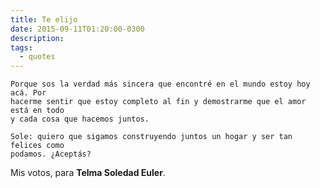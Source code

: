 ```yaml
---
title: Te elijo
date: 2015-09-11T01:20:00-0300
description:
tags:
  - quotes
---
```



    Porque sos la verdad más sincera que encontré en el mundo estoy hoy acá. Por
    hacerme sentir que estoy completo al fin y demostrarme que el amor está en todo
    y cada cosa que hacemos juntos.
 
    Sole: quiero que sigamos construyendo juntos un hogar y ser tan felices como
    podamos. ¿Aceptás?

Mis votos, para **Telma Soledad Euler**.
